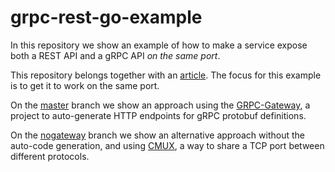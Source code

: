 # grpc-rest-go-example 
In this repository we show an example of how to make a service 
expose both a REST API and a gRPC API *on the same port*.

This repository belongs together with an 
[article](https://medium.com/@thatcher/making-rest-and-grpc-apis-share-one-port-bc0d351f2f84). The focus for 
this example is to get it to work on the same port.

On the [master](https://github.com/dhrp/grpc-rest-go-example/tree/master) 
branch we show an approach using the [GRPC-Gateway](https://github.com/grpc-ecosystem/grpc-gateway), 
a project to auto-generate HTTP endpoints for gRPC protobuf definitions. 

On the [nogateway](https://github.com/dhrp/grpc-rest-go-example/tree/nogateway) 
branch we show an alternative approach without the auto-code generation, and using 
[CMUX](https://github.com/soheilhy/cmux), a way to share a TCP port between different protocols.
